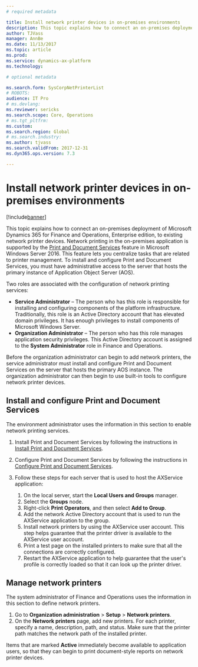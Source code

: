 ```yaml
---
# required metadata

title: Install network printer devices in on-premises environments
description: This topic explains how to connect an on-premises deployment of Microsoft Dynamics 365 for Finance and Operations, Enterprise edition, to existing network printer devices.
author: TJVass
manager: AnnBe
ms.date: 11/13/2017
ms.topic: article
ms.prod: 
ms.service: dynamics-ax-platform
ms.technology: 

# optional metadata

ms.search.form: SysCorpNetPrinterList
# ROBOTS: 
audience: IT Pro
# ms.devlang: 
ms.reviewer: sericks
ms.search.scope: Core, Operations
# ms.tgt_pltfrm: 
ms.custom: 
ms.search.region: Global
# ms.search.industry: 
ms.author: tjvass
ms.search.validFrom: 2017-12-31
ms.dyn365.ops.version: 7.3

---
```


# Install network printer devices in on-premises environments

[!include[banner](../includes/banner.md)]

This topic explains how to connect an on-premises deployment of Microsoft Dynamics 365 for Finance and Operations, Enterprise edition, to existing network printer devices. Network printing in the on-premises application is supported by the [Print and Document Services](https://technet.microsoft.com/en-us/library/hh831468(v=ws.11).aspx) feature in Microsoft Windows Server 2016. This feature lets you centralize tasks that are related to printer management. To install and configure Print and Document Services, you must have administrative access to the server that hosts the primary instance of Application Object Server (AOS).

Two roles are associated with the configuration of network printing services:

- **Service Administrator** – The person who has this role is responsible for installing and configuring components of the platform infrastructure. Traditionally, this role is an Active Directory account that has elevated domain privileges. It has enough privileges to install components of Microsoft Windows Server.
- **Organization Administrator** – The person who has this role manages application security privileges. This Active Directory account is assigned to the **System Administrator** role in Finance and Operations.

Before the organization administrator can begin to add network printers, the service administrator must install and configure Print and Document Services on the server that hosts the primary AOS instance. The organization administrator can then begin to use built-in tools to configure network printer devices.

## Install and configure Print and Document Services

The environment administrator uses the information in this section to enable network printing services.

1. Install Print and Document Services by following the instructions in [Install Print and Document Services](https://technet.microsoft.com/en-us/library/jj134159(v=ws.11).aspx).
2. Configure Print and Document Services by following the instructions in [Configure Print and Document Services](https://technet.microsoft.com/en-us/library/jj134163(v=ws.11).aspx).
3. Follow these steps for each server that is used to host the AXService application:

    1. On the local server, start the **Local Users and Groups** manager.
    2. Select the **Groups** node.
    3. Right-click **Print Operators**, and then select **Add to Group**.
    4. Add the network Active Directory account that is used to run the AXService application to the group.
    5. Install network printers by using the AXService user account. This step helps guarantee that the printer driver is available to the AXService user account.
    6. Print a test page on the installed printers to make sure that all the connections are correctly configured.
    7. Restart the AXService application to help guarantee that the user's profile is correctly loaded so that it can look up the printer driver.

## Manage network printers

The system administrator of Finance and Operations uses the information in this section to define network printers.

1. Go to **Organization administration** > **Setup** > **Network printers**.
2. On the **Network printers** page, add new printers. For each printer, specify a name, description, path, and status. Make sure that the printer path matches the network path of the installed printer.

Items that are marked **Active** immediately become available to application users, so that they can begin to print document-style reports on network printer devices.
